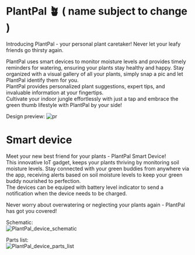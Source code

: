 # PlantPal 🪴 ( name subject to change )
Introducing PlantPal - your personal plant caretaker! Never let your leafy friends go thirsty again.  
  
PlantPal uses smart devices to monitor moisture levels and provides timely reminders for watering, ensuring your plants stay healthy and happy. Stay organized with a visual gallery of all your plants, simply snap a pic and let PlantPal identify them for you.  
PlantPal provides personalized plant suggestions, expert tips, and invaluable information at your fingertips.  
Cultivate your indoor jungle effortlessly with just a tap and embrace the green thumb lifestyle with PlantPal by your side!

Design preview:
![pr](https://github.com/ZvonimirBabic/plantpal/assets/57459616/0c27c0b8-383c-4bf0-bc29-5d871901497c)


# Smart device

Meet your new best friend for your plants - PlantPal Smart Device!  
This innovative IoT gadget, keeps your plants thriving by monitoring soil moisture levels. 
Stay connected with your green buddies from anywhere via the app, receiving alerts based on soil moisture levels to keep your green buddy nourished to perfection.  
The devices can be equiped with battery level indicator to send a notification when the device needs to be charged.  
  
Never worry about overwatering or neglecting your plants again - PlantPal has got you covered!

Schematic:  
![PlantPal_device_schematic](https://github.com/ZvonimirBabic/plantpal/assets/57459616/84536053-2a5e-4b93-965b-c4998be6fb9f)

Parts list:  
![PlantPal_device_parts_list](https://github.com/ZvonimirBabic/plantpal/assets/57459616/ca694b4a-321e-4054-9528-8c67501db092)

